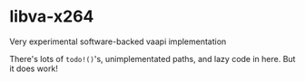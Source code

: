 # libva-x264

Very experimental software-backed vaapi implementation

There's lots of `todo!()`'s, unimplementated paths, and lazy code in here. But it does work!
